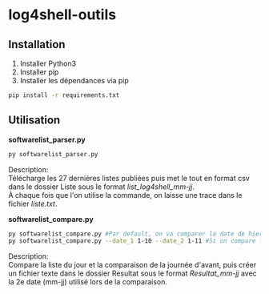 # log4shell-outils
## Installation

1. Installer Python3
2. Installer pip
3. Installer les dépendances via pip

```bash
pip install -r requirements.txt
```
## Utilisation
**softwarelist_parser.py**
```bash
py softwarelist_parser.py
```
Description: \
Télécharge les 27 dernières listes publiées puis met le tout en format csv dans le dossier Liste sous le format _list_log4shell_mm-jj_. \
À chaque fois que l'on utilise la commande, on laisse une trace dans le fichier _liste.txt_.

**softwarelist_compare.py**
```bash
py softwarelist_compare.py #Par default, on va comparer la date de hier et d'aujourd'hui
py softwarelist_compare.py --date_1 1-10 --date_2 1-11 #Si on compare le 10 et le 11 janvier
```
Description: \
Compare la liste du jour et la comparaison de la journée d'avant, puis créer un fichier texte dans le dossier Resultat sous le format _Resultat_mm-jj_ avec la 2e date (mm-jj) utilisé lors de la comparaison.
